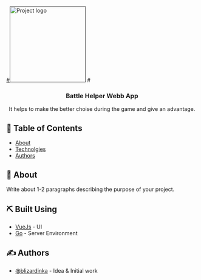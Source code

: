 # <p align="center">
# <a href="" rel="noopener">
#<img width=200px height=200px src="https://i.imgur.com/6wj0hh6.jpg" alt="Project logo"></a>
#</p>

<h3 align="center">Battle Helper Webb App</h3>

<p align="center"> It helps to make the better choise during the game and give an advantage.
</p>

## 📝 Table of Contents

- [About](#about)
- [Technolgies](#built_using)
- [Authors](#authors)

## 🧐 About <a name = "about"></a>

Write about 1-2 paragraphs describing the purpose of your project.

## ⛏️ Built Using <a name = "built_using"></a>

- [VueJs](https://vuejs.org/) - UI
- [Go](https://golang.org) - Server Environment

## ✍️ Authors <a name = "authors"></a>

- [@blizardinka](https://github.com/blizardinka) - Idea & Initial work